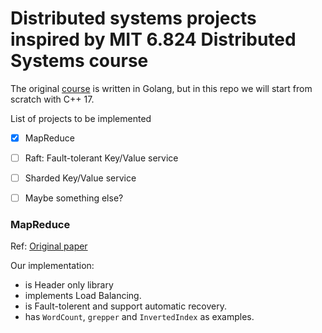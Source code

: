 # Distributed systems projects inspired by MIT 6.824 Distributed Systems course
The original [course](https://pdos.csail.mit.edu/6.824/index.html) is written in Golang, but in this repo we will start from scratch with C++ 17.


List of projects to be implemented
- [X] MapReduce
- [ ] Raft: Fault-tolerant Key/Value service 
- [ ] Sharded Key/Value service
- [ ] Maybe something else?


### MapReduce 
Ref: [Original paper](https://static.googleusercontent.com/media/research.google.com/en//archive/mapreduce-osdi04.pdf)

Our implementation: 
- is Header only library
- implements Load Balancing.
- is Fault-tolerent and support automatic recovery.
- has `WordCount`, `grepper` and `InvertedIndex` as examples.
